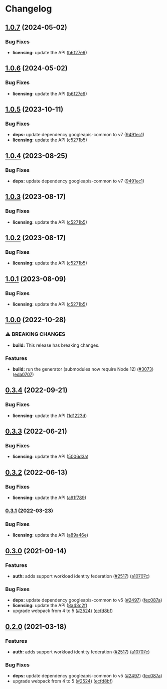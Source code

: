 # Changelog

## [1.0.7](https://github.com/googleapis/google-api-nodejs-client/compare/licensing-v1.0.6...licensing-v1.0.7) (2024-05-02)


### Bug Fixes

* **licensing:** update the API ([b6f27e9](https://github.com/googleapis/google-api-nodejs-client/commit/b6f27e942a89e4597e1c212a700b26f51ddb7bf9))

## [1.0.6](https://github.com/googleapis/google-api-nodejs-client/compare/licensing-v1.0.5...licensing-v1.0.6) (2024-05-02)


### Bug Fixes

* **licensing:** update the API ([b6f27e9](https://github.com/googleapis/google-api-nodejs-client/commit/b6f27e942a89e4597e1c212a700b26f51ddb7bf9))

## [1.0.5](https://github.com/googleapis/google-api-nodejs-client/compare/licensing-v1.0.4...licensing-v1.0.5) (2023-10-11)


### Bug Fixes

* **deps:** update dependency googleapis-common to v7 ([9491ec1](https://github.com/googleapis/google-api-nodejs-client/commit/9491ec1cdc3c413e7d73edcfcd59cf5c28a7c855))
* **licensing:** update the API ([c5271b5](https://github.com/googleapis/google-api-nodejs-client/commit/c5271b559eb8af944208071595672e1e4468cfc8))

## [1.0.4](https://github.com/googleapis/google-api-nodejs-client/compare/licensing-v1.0.3...licensing-v1.0.4) (2023-08-25)


### Bug Fixes

* **deps:** update dependency googleapis-common to v7 ([9491ec1](https://github.com/googleapis/google-api-nodejs-client/commit/9491ec1cdc3c413e7d73edcfcd59cf5c28a7c855))

## [1.0.3](https://github.com/googleapis/google-api-nodejs-client/compare/licensing-v1.0.2...licensing-v1.0.3) (2023-08-17)


### Bug Fixes

* **licensing:** update the API ([c5271b5](https://github.com/googleapis/google-api-nodejs-client/commit/c5271b559eb8af944208071595672e1e4468cfc8))

## [1.0.2](https://github.com/googleapis/google-api-nodejs-client/compare/licensing-v1.0.1...licensing-v1.0.2) (2023-08-17)


### Bug Fixes

* **licensing:** update the API ([c5271b5](https://github.com/googleapis/google-api-nodejs-client/commit/c5271b559eb8af944208071595672e1e4468cfc8))

## [1.0.1](https://github.com/googleapis/google-api-nodejs-client/compare/licensing-v1.0.0...licensing-v1.0.1) (2023-08-09)


### Bug Fixes

* **licensing:** update the API ([c5271b5](https://github.com/googleapis/google-api-nodejs-client/commit/c5271b559eb8af944208071595672e1e4468cfc8))

## [1.0.0](https://github.com/googleapis/google-api-nodejs-client/compare/licensing-v0.3.4...licensing-v1.0.0) (2022-10-28)


### ⚠ BREAKING CHANGES

* **build:** This release has breaking changes.

### Features

* **build:** run the generator (submodules now require Node 12) ([#3073](https://github.com/googleapis/google-api-nodejs-client/issues/3073)) ([eda0707](https://github.com/googleapis/google-api-nodejs-client/commit/eda07079dadab46a80b6f9ede618f4f43030169e))

## [0.3.4](https://github.com/googleapis/google-api-nodejs-client/compare/licensing-v0.3.3...licensing-v0.3.4) (2022-09-21)


### Bug Fixes

* **licensing:** update the API ([1d1223d](https://github.com/googleapis/google-api-nodejs-client/commit/1d1223d675b71f8884e40763c23bea917f14a2bb))

## [0.3.3](https://github.com/googleapis/google-api-nodejs-client/compare/licensing-v0.3.2...licensing-v0.3.3) (2022-06-21)


### Bug Fixes

* **licensing:** update the API ([5006d3a](https://github.com/googleapis/google-api-nodejs-client/commit/5006d3a4f338d75a12b97deb535a278fdb3f2f59))

## [0.3.2](https://github.com/googleapis/google-api-nodejs-client/compare/licensing-v0.3.1...licensing-v0.3.2) (2022-06-13)


### Bug Fixes

* **licensing:** update the API ([a91f789](https://github.com/googleapis/google-api-nodejs-client/commit/a91f789df376b36357c0f34470c1d1d95ddf2e77))

### [0.3.1](https://github.com/googleapis/google-api-nodejs-client/compare/licensing-v0.3.0...licensing-v0.3.1) (2022-03-23)


### Bug Fixes

* **licensing:** update the API ([a89a46e](https://github.com/googleapis/google-api-nodejs-client/commit/a89a46e6df1174335569761c07be24a3aabbeac3))

## [0.3.0](https://www.github.com/googleapis/google-api-nodejs-client/compare/licensing-v0.2.0...licensing-v0.3.0) (2021-09-14)


### Features

* **auth:** adds support workload identity federation ([#2517](https://www.github.com/googleapis/google-api-nodejs-client/issues/2517)) ([a10707c](https://www.github.com/googleapis/google-api-nodejs-client/commit/a10707c477759e7c9ef6360a2fe800856fb600c1))


### Bug Fixes

* **deps:** update dependency googleapis-common to v5 ([#2497](https://www.github.com/googleapis/google-api-nodejs-client/issues/2497)) ([fec087a](https://www.github.com/googleapis/google-api-nodejs-client/commit/fec087abcf3d994dd41c3ffa0a0c12b1f9f09dae))
* **licensing:** update the API ([8a43c2f](https://www.github.com/googleapis/google-api-nodejs-client/commit/8a43c2f5e95103215dfeac4fc0b5629b3e6fda43))
* upgrade webpack from 4 to 5  ([#2524](https://www.github.com/googleapis/google-api-nodejs-client/issues/2524)) ([ecfd8bf](https://www.github.com/googleapis/google-api-nodejs-client/commit/ecfd8bfcd06e1beabff7ec9a8c4000222379eb8d))

## [0.2.0](https://www.github.com/googleapis/google-api-nodejs-client/compare/licensing-v0.1.0...licensing-v0.2.0) (2021-03-18)


### Features

* **auth:** adds support workload identity federation ([#2517](https://www.github.com/googleapis/google-api-nodejs-client/issues/2517)) ([a10707c](https://www.github.com/googleapis/google-api-nodejs-client/commit/a10707c477759e7c9ef6360a2fe800856fb600c1))


### Bug Fixes

* **deps:** update dependency googleapis-common to v5 ([#2497](https://www.github.com/googleapis/google-api-nodejs-client/issues/2497)) ([fec087a](https://www.github.com/googleapis/google-api-nodejs-client/commit/fec087abcf3d994dd41c3ffa0a0c12b1f9f09dae))
* upgrade webpack from 4 to 5  ([#2524](https://www.github.com/googleapis/google-api-nodejs-client/issues/2524)) ([ecfd8bf](https://www.github.com/googleapis/google-api-nodejs-client/commit/ecfd8bfcd06e1beabff7ec9a8c4000222379eb8d))
